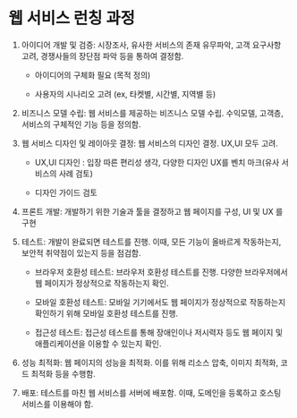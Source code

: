 # 웹 서비스 런칭 과정

 1. 아이디어 개발 및 검증: 시장조사, 유사한 서비스의 존재 유무파악, 고객 요구사항 고려, 경쟁사들의 장단점 파악 등을 통하여 결정함.

    - 아이디어의 구체화 필요 (목적 정의)

    - 사용자의 시나리오 고려 (ex, 타켓별, 시간별, 지역별 등)

 2. 비즈니스 모델 수립: 웹 서비스를 제공하는 비즈니스 모델 수립. 수익모델, 고객층, 서비스의 구체적인 기능 등을 정의함.

 3. 웹 서비스 디자인 및 레이아웃 결정: 웹 서비스의 디자인 결정. UX,UI 모두 고려.

    - UX,UI 디자인 : 입장 따른 편리성 생각, 다양한 디자인 UX를 벤치 마크(유사 서비스의 사례 검토)

    - 디자인 가이드 검토

 4. 프론트 개발: 개발하기 위한 기술과 툴을 결정하고 웹 페이지를 구성, UI 및 UX 를 구현

 5. 테스트: 개발이 완료되면 테스트를 진행. 이때, 모든 기능이 올바르게 작동하는지, 보안적 취약점이 있는지 등을 점검함.

    - 브라우저 호환성 테스트: 브라우저 호환성 테스트를 진행. 다양한 브라우저에서 웹 페이지가 정상적으로 작동하는지 확인.

    - 모바일 호환성 테스트: 모바일 기기에서도 웹 페이지가 정상적으로 작동하는지 확인하기 위해 모바일 호환성 테스트를 진행.

    - 접근성 테스트: 접근성 테스트를 통해 장애인이나 저시력자 등도 웹 페이지 및 애플리케이션을 이용할 수 있는지 확인.

 6. 성능 최적화: 웹 페이지의 성능을 최적화. 이를 위해 리소스 압축, 이미지 최적화, 코드 최적화 등을 수행함.

 6. 배포: 테스트를 마친 웹 서비스를 서버에 배포함. 이때, 도메인을 등록하고 호스팅 서비스를 이용해야 함.
